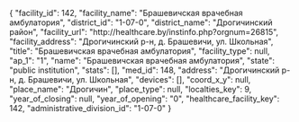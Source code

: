 {
    "facility_id": 142,
    "facility_name": "Брашевичская врачебная амбулатория",
    "district_id": "1-07-0",
    "district_name": "Дрогичинский район",
    "facility_url": "http:\/\/healthcare.by\/instinfo.php?orgnum=26815",
    "facility_address": "Дрогичинский р-н, д. Брашевичи, ул. Школьная",
    "title": "Брашевичская врачебная амбулатория",
    "facility_type": null,
    "ap_1": "1",
    "name": "Брашевичская врачебная амбулатория",
    "state": "public institution",
    "stats": [],
    "med_id": 148,
    "address": "Дрогичинский р-н, д. Брашевичи, ул. Школьная",
    "devices": [],
    "coord_x_y": null,
    "place_name": "Дрогичин",
    "place_type": null,
    "localties_key": 9,
    "year_of_closing": null,
    "year_of_opening": "0",
    "healthcare_facility_key": 142,
    "administrative_division_id": "1-07-0"
}